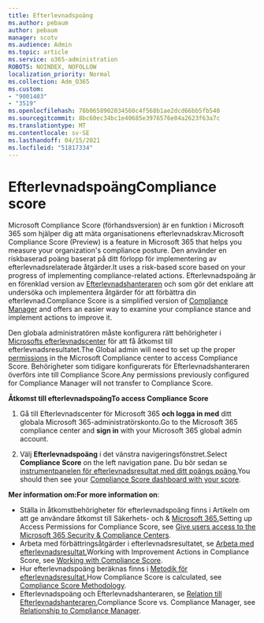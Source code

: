 ```yaml
---
title: Efterlevnadspoäng
ms.author: pebaum
author: pebaum
manager: scotv
ms.audience: Admin
ms.topic: article
ms.service: o365-administration
ROBOTS: NOINDEX, NOFOLLOW
localization_priority: Normal
ms.collection: Adm_O365
ms.custom:
- "9001483"
- "3519"
ms.openlocfilehash: 78b0658902034560c4f568b1ae2dcd66bb5fb540
ms.sourcegitcommit: 8bc60ec34bc1e40685e3976576e04a2623f63a7c
ms.translationtype: MT
ms.contentlocale: sv-SE
ms.lasthandoff: 04/15/2021
ms.locfileid: "51817334"
---
```

# <a name="compliance-score"></a><span data-ttu-id="e304a-102">Efterlevnadspoäng</span><span class="sxs-lookup"><span data-stu-id="e304a-102">Compliance score</span></span>

<span data-ttu-id="e304a-103">Microsoft Compliance Score (förhandsversion) är en funktion i Microsoft 365 som hjälper dig att mäta organisationens efterlevnadskrav.</span><span class="sxs-lookup"><span data-stu-id="e304a-103">Microsoft Compliance Score (Preview) is a feature in Microsoft 365 that helps you measure your organization's compliance posture.</span></span> <span data-ttu-id="e304a-104">Den använder en riskbaserad poäng baserat på ditt förlopp för implementering av efterlevnadsrelaterade åtgärder.</span><span class="sxs-lookup"><span data-stu-id="e304a-104">It uses a risk-based score based on your progress of implementing compliance-related actions.</span></span>   <span data-ttu-id="e304a-105">Efterlevnadspoäng är en förenklad version av [Efterlevnadshanteraren](https://docs.microsoft.com/microsoft-365/compliance/compliance-manager-overview) och som gör det enklare att undersöka och implementera åtgärder för att förbättra din efterlevnad.</span><span class="sxs-lookup"><span data-stu-id="e304a-105">Compliance Score is a simplified version of [Compliance Manager](https://docs.microsoft.com/microsoft-365/compliance/compliance-manager-overview) and offers an easier way to examine your compliance stance and implement actions to improve it.</span></span> 

<span data-ttu-id="e304a-106">Den globala administratören måste konfigurera rätt behörigheter i [Microsofts efterlevnadscenter](https://docs.microsoft.com/microsoft-365/security/office-365-security/permissions-in-the-security-and-compliance-center) för att få åtkomst till efterlevnadsresultatet.</span><span class="sxs-lookup"><span data-stu-id="e304a-106">The Global admin will need to set up the proper [permissions](https://docs.microsoft.com/microsoft-365/security/office-365-security/permissions-in-the-security-and-compliance-center) in the Microsoft Compliance center to access Compliance Score.</span></span>  <span data-ttu-id="e304a-107">Behörigheter som tidigare konfigurerats för Efterlevnadshanteraren överförs inte till Compliance Score.</span><span class="sxs-lookup"><span data-stu-id="e304a-107">Any permissions previously configured for Compliance Manager will not transfer to Compliance Score.</span></span>

<span data-ttu-id="e304a-108">**Åtkomst till efterlevnadspoäng**</span><span class="sxs-lookup"><span data-stu-id="e304a-108">**To access Compliance Score**</span></span>

1. <span data-ttu-id="e304a-109">Gå till Efterlevnadscenter för Microsoft 365 **och logga in med** ditt globala Microsoft 365-administratörskonto.</span><span class="sxs-lookup"><span data-stu-id="e304a-109">Go to the Microsoft 365 compliance center and **sign in** with your Microsoft 365 global admin account.</span></span>

2. <span data-ttu-id="e304a-110">Välj **Efterlevnadspoäng** i det vänstra navigeringsfönstret.</span><span class="sxs-lookup"><span data-stu-id="e304a-110">Select **Compliance Score** on the left navigation pane.</span></span> <span data-ttu-id="e304a-111">Du bör sedan se [instrumentpanelen för efterlevnadsresultat med ditt poängs poäng.](https://docs.microsoft.com/microsoft-365/compliance/compliance-score-setup#understand-the-compliance-score-dashboard)</span><span class="sxs-lookup"><span data-stu-id="e304a-111">You should then see your [Compliance Score dashboard with your score](https://docs.microsoft.com/microsoft-365/compliance/compliance-score-setup#understand-the-compliance-score-dashboard).</span></span>
 

<span data-ttu-id="e304a-112">**Mer information om:**</span><span class="sxs-lookup"><span data-stu-id="e304a-112">**For more information on**:</span></span>

- <span data-ttu-id="e304a-113">Ställa in åtkomstbehörigheter för efterlevnadspoäng finns i Artikeln om att ge användare åtkomst till Säkerhets- och & [Microsoft 365.](https://docs.microsoft.com/microsoft-365/security/office-365-security/grant-access-to-the-security-and-compliance-center)</span><span class="sxs-lookup"><span data-stu-id="e304a-113">Setting up Access Permissions for Compliance Score, see [Give users access to the Microsoft 365 Security & Compliance Centers](https://docs.microsoft.com/microsoft-365/security/office-365-security/grant-access-to-the-security-and-compliance-center).</span></span>
- <span data-ttu-id="e304a-114">Arbeta med förbättringsåtgärder i efterlevnadsresultatet, se [Arbeta med efterlevnadsresultat.](https://docs.microsoft.com/microsoft-365/compliance/working-with-compliance-score)</span><span class="sxs-lookup"><span data-stu-id="e304a-114">Working with Improvement Actions in Compliance Score, see  [Working with Compliance Score](https://docs.microsoft.com/microsoft-365/compliance/working-with-compliance-score).</span></span>
- <span data-ttu-id="e304a-115">Hur efterlevnadspoäng beräknas finns i [Metodik för efterlevnadsresultat.](https://docs.microsoft.com/microsoft-365/compliance/compliance-score-methodology)</span><span class="sxs-lookup"><span data-stu-id="e304a-115">How Compliance Score is calculated, see [Compliance Score Methodology](https://docs.microsoft.com/microsoft-365/compliance/compliance-score-methodology).</span></span>
- <span data-ttu-id="e304a-116">Efterlevnadspoäng och Efterlevnadshanteraren, se [Relation till Efterlevnadshanteraren.](https://docs.microsoft.com/microsoft-365/compliance/compliance-score#relationship-to-compliance-manager)</span><span class="sxs-lookup"><span data-stu-id="e304a-116">Compliance Score vs. Compliance Manager, see [Relationship to Compliance Manager](https://docs.microsoft.com/microsoft-365/compliance/compliance-score#relationship-to-compliance-manager).</span></span>

